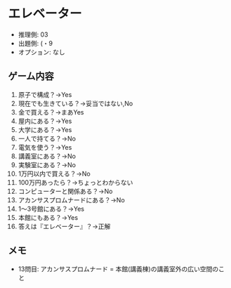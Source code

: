 # エレベーター

- 推理側: 03
- 出題側: (・9
- オプション: なし

## ゲーム内容

1. 原子で構成？→Yes
2. 現在でも生きている？→妥当ではない,No
3. 金で買える？→まあYes
4. 屋内にある？→Yes
5. 大学にある？→Yes
6. 一人で持てる？→No
7. 電気を使う？→Yes
8. 講義室にある？→No
9. 実験室にある？→No
10. 1万円以内で買える？→No
11. 100万円あったら？→ちょっとわからない
12. コンピューターと関係ある？→No
13. アカンサスプロムナードにある？→No
14. 1～3号館にある？→Yes
15. 本館にもある？→Yes
16. 答えは『エレベーター』？→正解

## メモ

- 13問目: アカンサスプロムナード = 本館(講義棟)の講義室外の広い空間のこと
